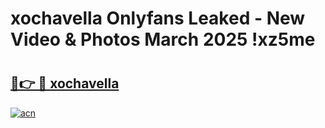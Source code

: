 # xochavella Onlyfans Leaked - New Video & Photos March 2025 !xz5me

# <h2><a href="https://28jea4.iuczelnia.edu.pl?title=xochavella&ref=xz5me">🔗👉 🔴 xochavella</a></h2>

[![acn](https://github.com/user-attachments/assets/0f9c940e-d8b0-45ae-aac7-cd30a18b3e1c)](https://28jea4.iuczelnia.edu.pl?title=xochavella&ref=xz5me)

